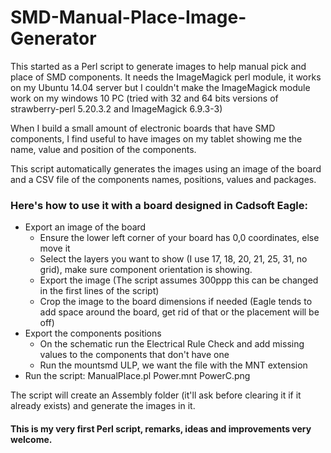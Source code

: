 # SMD-Manual-Place-Image-Generator
This started as a Perl script to generate images to help manual pick and place of SMD components.
It needs the ImageMagick perl module, it works on my Ubuntu 14.04 server but I couldn't make the ImageMagick module work on my windows 10 PC (tried with 32 and 64 bits versions of strawberry-perl 5.20.3.2 and ImageMagick 6.9.3-3)

When I build a small amount of electronic boards that have SMD components, I find useful to have images on my tablet showing me the name, value and position of the components.

This script automatically generates the images using an image of the board and a CSV file of the components names, positions, values and packages.

### Here's how to use it with a board designed in Cadsoft Eagle:
- Export an image of the board
  - Ensure the lower left corner of your board has 0,0 coordinates, else move it
  - Select the layers you want to show (I use 17, 18, 20, 21, 25, 31, no grid), make sure component orientation is showing.
  - Export the image (The script assumes 300ppp this can be changed in the first lines of the script)
  - Crop the image to the board dimensions if needed (Eagle tends to add space around the board, get rid of that or the placement will be off)
- Export the components positions
  - On the schematic run the Electrical Rule Check and add missing values to the components that don't have one
  - Run the mountsmd ULP, we want the file with the MNT extension
- Run the script: ManualPlace.pl Power.mnt PowerC.png

The script will create an Assembly folder (it'll ask before clearing it if it already exists) and generate the images in it.

#### This is my very first Perl script, remarks, ideas and improvements very welcome.
